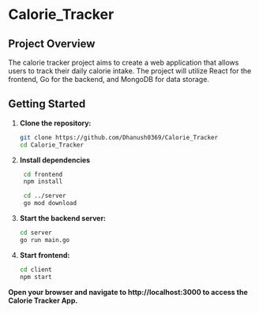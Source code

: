 # Calorie_Tracker

## Project Overview

The calorie tracker project aims to create a web application that allows users to track their daily calorie intake. The project will utilize React for the frontend, Go for the backend, and MongoDB for data storage.

## Getting Started

1. **Clone the repository:**

   ```bash
   git clone https://github.com/Dhanush0369/Calorie_Tracker
   cd Calorie_Tracker
   ```

2. **Install dependencies**

   ```bash
    cd frontend
    npm install
   
    cd ../server
    go mod download
   ```
3. **Start the backend server:**

   ```bash
   cd server
   go run main.go
   ```
4. **Start frontend:**

   ```bash
   cd client
   npm start
   ```
**Open your browser and navigate to http://localhost:3000 to access the Calorie Tracker App.**
